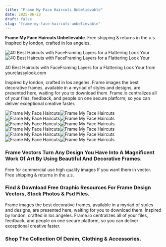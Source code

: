 ```yaml
---
title: "Frame My Face Haircuts Unbelievable"
date: 2025-06-23
draft: false
slug: "frame-my-face-haircuts-unbelievable" 
---
```


**Frame My Face Haircuts Unbelievable**. Free shipping & returns in the u.s. Inspired by london, crafted in los angeles.

![40 Best Haircuts with FaceFraming Layers for a Flattering Look Your](https://yourclassylook.com/wp-content/uploads/2022/08/IMG_8494.jpg)![40 Best Haircuts with FaceFraming Layers for a Flattering Look Your](https://yourclassylook.com/wp-content/uploads/2022/08/IMG_8494.jpg)

40 Best Haircuts with FaceFraming Layers for a Flattering Look Your from yourclassylook.com

Inspired by london, crafted in los angeles. Frame images the best decorative frames, available in a myriad of styles and designs, are presented here, waiting for you to download them. Frame.io centralizes all of your files, feedback, and people on one secure platform, so you can deliver exceptional creative faster.

![Frame My Face Haircuts ](https://yourclassylook.com/wp-content/uploads/2022/08/IMG_8494.jpg " 40 Best Haircuts with FaceFraming Layers for a Flattering Look Your")![Frame My Face Haircuts ](https://lilyfashionstyle.com/wp-content/uploads/2022/02/3-721x1024.jpg " 30 Perfect Face Framing Curtain Bangs Hairstyles to Wear")![Frame My Face Haircuts ](https://i.pinimg.com/originals/d2/25/12/d2251251a288e143aa8d26e318c94ee3.jpg " 15 Ideas of FaceFraming Layers to Suit Every Face Shape Layered Face")![Frame My Face Haircuts ](https://i2.wp.com/inflexa.com/wp-content/uploads/2019/08/face-framing-hair-short-hair-with.jpg " Medium Hairstyles That Frame The Face")![Frame My Face Haircuts ](https://inflexa.com/wp-content/uploads/2019/01/51-stunning-medium-layered-haircuts-updated-for-2019-throughout-latest-medium-hairstyles-that-frame-the-face.jpg " 20 Best Medium Hairstyles That Frame the Face")![Frame My Face Haircuts ](https://i.pinimg.com/736x/78/f6/5f/78f65f389fbbc894f7655b5200ccaec3.jpg " 30 FaceFraming Layers Ideas for a Trendy Look in 2024 Face framing")![Frame My Face Haircuts ](https://i.pinimg.com/originals/29/51/ef/2951ef46b81cc5df66e7ed7a428a7c36.jpg " 22+ Medium Length Face Framing Hairstyles Hairstyle Catalog")![Frame My Face Haircuts ](https://deavita.net/wp-content/uploads/2022/11/oval-face-framing-layers-with-bangs-brown-wavy-hair.webp " The \"Frame\" Haircut A stylish solution that brings out your beautiful")![Frame My Face Haircuts ](https://i.pinimg.com/originals/41/e9/bd/41e9bd80d02932bc6720c759dddadaff.jpg " 30 Ideas of FaceFraming Layers to Suit Every Face Shape Medium")![Frame My Face Haircuts ](https://www.fabmood.com/wp-content/uploads/2025/04/Front-Layered-Haircuts-Long-hair.jpg " Haircuts To Frame Your Face 79 Low Maintenance Hair Styles For Every")![Frame My Face Haircuts ](https://www.hottesthaircuts.com/wp-content/uploads/2018/08/Face-Framing-Haircuts-22.jpg " 30 Most Attractive Looking Face Framing Hairstyles for Women Haircuts")![Frame My Face Haircuts ](https://i2.wp.com/inflexa.com/wp-content/uploads/2018/01/most-current-face-framing-long-hairstyles-throughout-best-25-face-frame-layers-ideas-on-pinterest-face-framing.jpg " 22+ Long Hairstyles That Frame Your Face Hairstyle Catalog")

### Frame Vectors Turn Any Design You Have Into A Magnificent Work Of Art By Using Beautiful And Decorative Frames.

Free for commercial use high quality images If you want them in vector. Free shipping & returns in the u.s.

### Find & Download Free Graphic Resources For Frame Design Vectors, Stock Photos & Psd Files.

Frame images the best decorative frames, available in a myriad of styles and designs, are presented here, waiting for you to download them. Inspired by london, crafted in los angeles. Frame.io centralizes all of your files, feedback, and people on one secure platform, so you can deliver exceptional creative faster.

### Shop The Collection Of Denim, Clothing & Accessories.